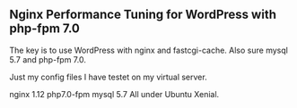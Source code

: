 ## Nginx Performance Tuning for WordPress with php-fpm 7.0

The key is to use WordPress with nginx and fastcgi-cache. Also sure mysql 5.7 and php-fpm 7.0.

Just my config files I have testet on my virtual server.

nginx 1.12
php7.0-fpm
mysql 5.7
All under Ubuntu Xenial.
